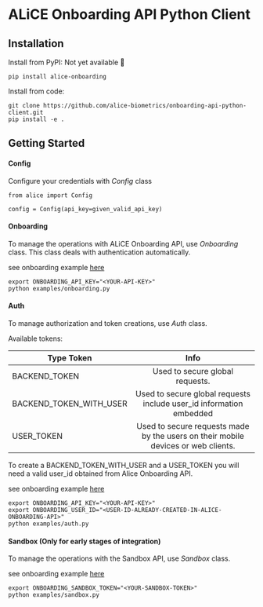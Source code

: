 ALiCE Onboarding API Python Client
==================================

## Installation

Install from PyPI: Not yet available :construction:

```console
pip install alice-onboarding
```

Install from code:

```console
git clone https://github.com/alice-biometrics/onboarding-api-python-client.git
pip install -e .
```

## Getting Started

#### Config 

Configure your credentials with *Config* class

```
from alice import Config

config = Config(api_key=given_valid_api_key)
```


#### Onboarding

To manage the operations with ALiCE Onboarding API, use *Onboarding* class. 
This class deals with authentication automatically.

see onboarding example [here](examples/onboarding.py)

```console
export ONBOARDING_API_KEY="<YOUR-API-KEY>"
python examples/onboarding.py
```

#### Auth

To manage authorization and token creations, use *Auth* class.

Available tokens: 

| Type Token              | Info          | 
| ----------------------- |:-------------:|
| BACKEND_TOKEN           | Used to secure global requests.| 
| BACKEND_TOKEN_WITH_USER | Used to secure global requests include user_id information embedded |  
| USER_TOKEN              | Used to secure requests made by the users on their mobile devices or web clients.|


To create a BACKEND_TOKEN_WITH_USER and a USER_TOKEN you will need a valid user_id obtained from Alice Onboarding API.

see onboarding example [here](examples/auth.py)

```console
export ONBOARDING_API_KEY="<YOUR-API-KEY>"
export ONBOARDING_USER_ID="<USER-ID-ALREADY-CREATED-IN-ALICE-ONBOARDING-API>"
python examples/auth.py
```

#### Sandbox (Only for early stages of integration)

To manage the operations with the Sandbox API, use *Sandbox* class.

see onboarding example [here](examples/sandbox.py)

```console
export ONBOARDING_SANDBOX_TOKEN="<YOUR-SANDBOX-TOKEN>"
python examples/sandbox.py
```
